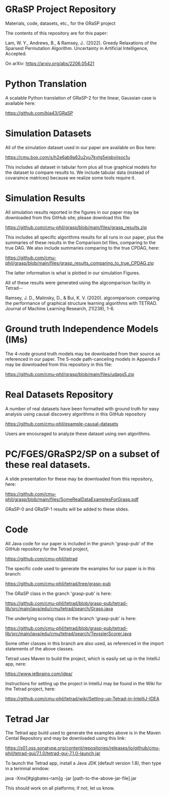 # GRaSP Project Repository
Materials, code, datasets, etc., for the GRaSP project

The contents of this repository are for this paper:

Lam, W. Y., Andrews, B., & Ramsey, J.. (2022). Greedy Relaxations of the Sparsest Permutation Algorithm. Uncertainty in Artificial Intelligence, Accepted.

On arXiv: https://arxiv.org/abs/2206.05421

# Python Translation

A scalable Python translation of GRaSP-2 for the linear, Gaussian case is available here:

https://github.com/bja43/GRaSP

# Simulation Datasets

All of the simulation dataset used in our paper are available on Box here:

https://cmu.box.com/s/h2e6ab9a62u2yu7kytg5ejsbyijsoc1u

This includes all dataset in tabular form plus all true graphical models for the dataset
to compare results to. We include tabular data (instead of covaraince matrices) because we 
realize some tools require it.

# Simulation Results

All simulation results reported in the figures in our paper may be downloaded from this 
GitHub site; please download this file:

https://github.com/cmu-phil/grasp/blob/main/files/grasp_results.zip

This includes all specific algorithms results for all runs in our paper, plus the summaries
of these results in the Comparison.txt files, comparing to the true DAG. We also include
summaries comparing to the true CPDAG, here:

https://github.com/cmu-phil/grasp/blob/main/files/grasp_results_comparing_to_true_CPDAG.zip

The latter information is what is plotted in our simulation Figures.

All of these results were generated using the algcomparison facility in Tetrad--

Ramsey, J. D., Malinsky, D., & Bui, K. V. (2020). algcomparison: comparing the performance of 
graphical structure learning algorithms with TETRAD. Journal of Machine Learning Research, 21(238), 1-6.

# Ground truth Independence Models (IMs)

The 4-node ground truth models may be downloaded from their source as referenced in our paper.
The 5-node path-canceling models in Appendix F may be downloaded from this repository
in this file:

https://github.com/cmu-phil/grasp/blob/main/files/udags5.zip

# Real Datasets Repository

A number of real datasets have been formatted with ground truth for easy analysis using 
causal discovery algorithms in this GitHub repository

https://github.com/cmu-phil/example-causal-datasets

Users are encouraged to analyze these dataset using own algorithms.

# PC/FGES/GRaSP2/SP on a subset of these real datasets.

A slide presentation for these may be downloaded from this repository, here:

https://github.com/cmu-phil/grasp/blob/main/files/SomeRealDataExamplesForGrasp.pdf

GRaSP-0 and GRaSP-1 results will be added to these slides.

# Code

All Java code for our paper is included in the granch 'grasp-pub' of the GitHub 
repository for the Tetrad project,

https://github.com/cmu-phil/tetrad

The specific code used to generate the examples for our paper is in this branch:

https://github.com/cmu-phil/tetrad/tree/grasp-pub

The GRaSP class in the granch 'grasp-pub' is here:

https://github.com/cmu-phil/tetrad/blob/grasp-pub/tetrad-lib/src/main/java/edu/cmu/tetrad/search/Grasp.java

The underlying scoring class in the branch 'grasp-pub' is here:

https://github.com/cmu-phil/tetrad/blob/grasp-pub/tetrad-lib/src/main/java/edu/cmu/tetrad/search/TeyssierScorer.java

Some other classes in this branch are also used, as referenced in the import statements of the above classes.

Tetrad uses Maven to build the project, which is easily set up in the IntelliJ app, nere:

https://www.jetbrains.com/idea/

Instructions for setting up the project in IntelliJ may be found in the Wiki for the Tetrad project, here:

https://github.com/cmu-phil/tetrad/wiki/Setting-up-Tetrad-in-IntelliJ-IDEA

# Tetrad Jar

The Tetrad app build used to generate the examples above is in the Maven Cental Repository and may be downloaded using this link:

https://s01.oss.sonatype.org/content/repositories/releases/io/github/cmu-phil/tetrad-gui/7.1.0/tetrad-gui-7.1.0-launch.jar

To launch the Tetrad app, install a Java JDK (default version 1.8), then type in a terminal window:

java -Xmx[#gigbates-ram]g -jar [path-to-the-above-jar-file].jar

This should work on all platforms; if not, let us know.

